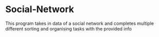 # Social-Network
This program takes in data of a social network and completes multiple different sorting and organising tasks with the provided info
